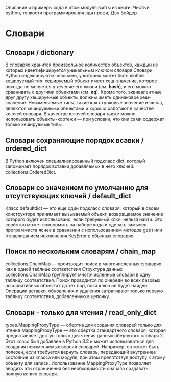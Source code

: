 Описание и примеры кода в этом модуля взяты из книги: Чистый python, тонкости программироания лдя профи, Дэн Бейдер
# Словари

## Словари / dictionary
В словарях хранится произвольное количество объектов, каждый из которых идентифицируется уникальным ключом словаря
Словари Python индексируются ключами, у которых может быть любой
хешируемый тип: хешируемый объект имеет хеш-значение, которое
никогда не меняется в течение его жизни (см. __hash__), и его можно
сравнивать с другими объектами (см. __eq__). Кроме того, эквивалентные
друг другу хешируемые объекты должны иметь одинаковое хеш-значение.
Неизменяемые типы, такие как строковые значение и числа, являются
хешируемыми объектами и хорошо работают в качестве ключей словаря.
В качестве ключей словаря также можно использовать объекты-кортежи — при условии, 
что они сами содержат только хешируемые типы.

## Словари сохраняющие порядок всавки / ordered_dict
В Python включен специализированный подкласс dict, который запоминает порядок вставки добавляемых в него ключей: 
collections.OrderedDict.

## Словари со значением по умолчанию для отсутствующих ключей / default_dict
Класс defaultdict — это еще один подкласс словаря, который в своем
конструкторе принимает вызываемый объект, возвращаемое значение
которого будет использовано, если требуемый ключ нельзя найти.
Это свойство может сэкономить на наборе кода и сделать замысел программиста яснее 
в сравнении с использованием методов get() или отлавливанием исключения KeyError в обычных словарях.

## Поиск по нескольким словарям / chain_map
collections.ChainMap — производит поиск в многочисленных
словарях как в одной таблице соответствия
Структура данных collections.ChainMap группирует многочисленные
словари в одну таблицу соответствия. Поиск проводится по очереди во
всех базовых ассоциативных объектах до тех пор, пока ключ не будет
найден. Операции вставки, обновления и удаления затрагивают только
первую таблицу соответствия, добавленную в цепочку.

## Словари - только для чтения / read_only_dict
types.MappingProxyType — обертка для создания словарей только для чтения
MappingProxyType — это обертка стандартного словаря, которая предоставляет доступ 
только для чтения данных обернутого словаря 2. 
Этот класс был добавлен в Python 3.3 и может использоваться для создания неизменяемых версий словарей.
Например, он может быть полезен, если требуется вернуть словарь,
передающий внутреннее состояние из класса или модуля, при этом
препятствуя доступу к этому объекту для записи. Использование
MappingProxyType позволяет вводить эти ограничения без необходимости
сначала создавать полную копию словаря.
